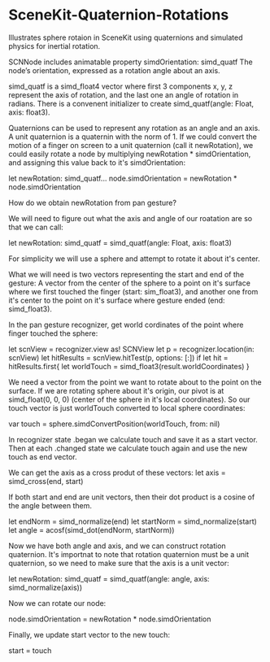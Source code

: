 # SceneKit-Quaternion-Rotations
Illustrates sphere rotaion in SceneKit using quaternions and simulated physics for inertial rotation.

SCNNode includes animatable property simdOrientation: simd_quatf
The node’s orientation, expressed as a rotation angle about an axis.

simd_quatf is a simd_float4 vector where first 3 components x, y, z represent the axis of rotation, and 
the last one an angle of rotation in radians.
There is a convenent initializer to create simd_quatf(angle: Float, axis: float3).

Quaternions can be used to represent any rotation as an angle and an axis. 
A unit quaternion is a quaternin with the norm of 1.
If we could convert the motion of a finger on screen to a unit quaternion (call it newRotation), we could easily rotate 
a node by multiplying newRotation * simdOrientation, and assigning this value back to it's simdOrientation:

let newRotation: simd_quatf...
node.simdOrientation = newRotation * node.simdOrientation

How do we obtain newRotation from pan gesture?

We will need to figure out what the axis and angle of our roatation are so
that we can call:

let newRotation: simd_quatf = simd_quatf(angle: Float, axis: float3)

For simplicity we will use a sphere and attempt to rotate it about it's center.

What we will need is two vectors representing the start and end of the gesture:
A vector from the center of the sphere to a point on it's surface where we first touched the finger (start: sim_float3),
and another one from it's center to the point on it's surface where gesture ended (end: simd_float3).

In the pan gesture recognizer, get world cordinates of the point where finger touched the sphere:

let scnView = recognizer.view as! SCNView
let p = recognizer.location(in: scnView)
let hitResults = scnView.hitTest(p, options: [:])
if let hit = hitResults.first{
    let worldTouch = simd_float3(result.worldCoordinates)
}

We need a vector from the point we want to rotate about to the point on the surface.
If we are rotating sphere about it's origin, our pivot is at simd_float(0, 0, 0)
(center of the sphere in it's local coordinates).
So our touch vector is just worldTouch converted to local sphere coordinates:

var touch = sphere.simdConvertPosition(worldTouch, from: nil)

In recognizer state .began we calculate touch and save it as a start vector.
Then at each .changed state we calculate touch again and
use the new touch as end vector.
 
We can get the axis as a cross produt of these vectors:
let axis = simd_cross(end, start)

If both start and end are unit vectors, then their dot product is a cosine of the angle between them.

let endNorm = simd_normalize(end)
let startNorm = simd_normalize(start)
let angle = acosf(simd_dot(endNorm, startNorm))

Now we have both angle and axis, and we can construct rotation quaternion.
It's importnat to note that rotation quaternion must be a unit quaternion, so we need to make sure that 
the axis is a unit vector:

let newRotation: simd_quatf = simd_quatf(angle: angle, axis: simd_normalize(axis))

Now we can rotate our node:

node.simdOrientation = newRotation * node.simdOrientation

Finally, we update start vector to the new touch:

start = touch









